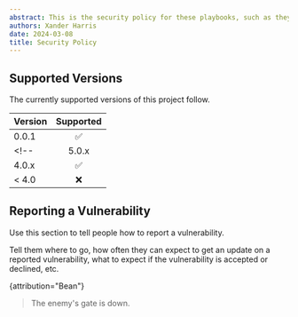 ```yaml
---
abstract: This is the security policy for these playbooks, such as they are.
authors: Xander Harris
date: 2024-03-08
title: Security Policy
---
```


## Supported Versions

The currently supported versions of this project follow.

Version|Supported
--- | :---:
0.0.1|✅
<!-- | 5.0.x   | ❌                 |
| 4.0.x   | :white_check_mark: |
| < 4.0   | :x:                | -->

## Reporting a Vulnerability

Use this section to tell people how to report a vulnerability.

Tell them where to go, how often they can expect to get an update on a
reported vulnerability, what to expect if the vulnerability is accepted or
declined, etc.

{attribution="Bean"}
> The enemy's gate is down.
